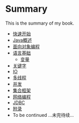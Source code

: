 # Summary

This is the summary of my book.

* [快速开始](docs/getstarted.md)
* [Java概述](docs/overview.md)
* [面向对象编程](docs/oop.md)
* [语言基础](docs/basics.md)
	* [变量](docs/variables.md)
* [关键字](docs/keywords.md)
* [IO](docs/io.md)
* [多线程](docs/multithreading.md)
* [并发](docs/concurrency.md)
* [集合框架](docs/collection-framework.md)
* [网络编程](docs/networking.md)
* [JDBC](docs/jdbc.md)
* [附录](docs/appendix.md)
* To be continued ...未完待续...
